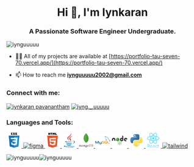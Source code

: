 <h1 align="center">Hi 👋, I'm Iynkaran</h1>
<h3 align="center">A Passionate Software Engineer Undergraduate.</h3>

<p align="left"> <img src="https://komarev.com/ghpvc/?username=iynguuuuu&label=Profile%20views&color=0e75b6&style=flat" alt="iynguuuuu" /> </p>

- 👨‍💻 All of my projects are available at [https://portfolio-tau-seven-70.vercel.app/](https://portfolio-tau-seven-70.vercel.app/)

- 📫 How to reach me **iynguuuuu2002@gmail.com**

<h3 align="left">Connect with me:</h3>
<p align="left">
<a href="https://linkedin.com/in/iynkaran pavanantham" target="blank"><img align="center" src="https://raw.githubusercontent.com/rahuldkjain/github-profile-readme-generator/master/src/images/icons/Social/linked-in-alt.svg" alt="iynkaran pavanantham" height="30" width="40" /></a>
<a href="https://instagram.com/iyng._.uuuuu" target="blank"><img align="center" src="https://raw.githubusercontent.com/rahuldkjain/github-profile-readme-generator/master/src/images/icons/Social/instagram.svg" alt="iyng._.uuuuu" height="30" width="40" /></a>
</p>

<h3 align="left">Languages and Tools:</h3>
<p align="left"> <a href="https://www.w3schools.com/css/" target="_blank" rel="noreferrer"> <img src="https://raw.githubusercontent.com/devicons/devicon/master/icons/css3/css3-original-wordmark.svg" alt="css3" width="40" height="40"/> </a>  <a href="https://www.figma.com/" target="_blank" rel="noreferrer"> <img src="https://www.vectorlogo.zone/logos/figma/figma-icon.svg" alt="figma" width="40" height="40"/> </a> <a href="https://www.w3.org/html/" target="_blank" rel="noreferrer"> <img src="https://raw.githubusercontent.com/devicons/devicon/master/icons/html5/html5-original-wordmark.svg" alt="html5" width="40" height="40"/> </a> <a href="https://www.java.com" target="_blank" rel="noreferrer"> <img src="https://raw.githubusercontent.com/devicons/devicon/master/icons/java/java-original.svg" alt="java" width="40" height="40"/> </a> <a href="https://www.mongodb.com/" target="_blank" rel="noreferrer"> <img src="https://raw.githubusercontent.com/devicons/devicon/master/icons/mongodb/mongodb-original-wordmark.svg" alt="mongodb" width="40" height="40"/> </a> <a href="https://www.mysql.com/" target="_blank" rel="noreferrer"> <img src="https://raw.githubusercontent.com/devicons/devicon/master/icons/mysql/mysql-original-wordmark.svg" alt="mysql" width="40" height="40"/> </a>  <a href="https://nodejs.org" target="_blank" rel="noreferrer"> <img src="https://raw.githubusercontent.com/devicons/devicon/master/icons/nodejs/nodejs-original-wordmark.svg" alt="nodejs" width="40" height="40"/> </a> <a href="https://www.python.org" target="_blank" rel="noreferrer"> <img src="https://raw.githubusercontent.com/devicons/devicon/master/icons/python/python-original.svg" alt="python" width="40" height="40"/> </a> <a href="https://reactjs.org/" target="_blank" rel="noreferrer"> <img src="https://raw.githubusercontent.com/devicons/devicon/master/icons/react/react-original-wordmark.svg" alt="react" width="40" height="40"/> </a> <a href="https://tailwindcss.com/" target="_blank" rel="noreferrer"> <img src="https://www.vectorlogo.zone/logos/tailwindcss/tailwindcss-icon.svg" alt="tailwind" width="40" height="40"/> </a> </p>



<div style="display: flex; row-gap: 50px" >
  <img src="https://github-readme-stats.vercel.app/api/top-langs?username=iynguuuuu&show_icons=true&locale=en&layout=compact" alt="iynguuuuu" />
  <img src="https://github-readme-streak-stats.herokuapp.com/?user=iynguuuuu&" alt="iynguuuuu" />
</div>


